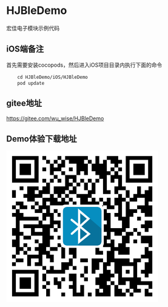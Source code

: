 # HJBleDemo
宏佳电子模块示例代码

## iOS端备注
首先需要安装cocopods，然后进入iOS项目目录内执行下面的命令
```shell
	cd HJBleDemo/iOS/HJBleDemo
	pod update

```

## gitee地址
https://gitee.com/wu_wise/HJBleDemo


## Demo体验下载地址

![下载地址](https://github.com/diaoerlangdang/HJBleDemo/blob/master/download.png)
